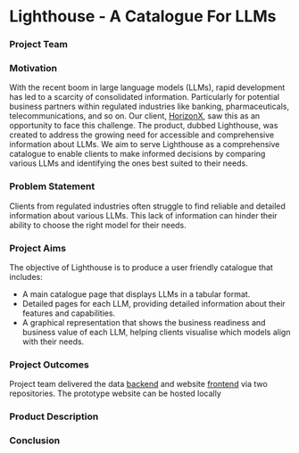# Lighthouse - A Catalogue For LLMs

### Project Team



### Motivation

With the recent boom in large language models (LLMs), rapid development has led to a scarcity of consolidated information. Particularly for potential business partners within regulated industries like banking, pharmaceuticals, telecommunications, and so on. Our client, [HorizonX](<https://www.horizonxc.com/>), saw this as an opportunity to face this challenge. The product, dubbed Lighthouse, was created to address the growing need for accessible and comprehensive information about LLMs. We aim to serve Lighthouse as a comprehensive catalogue to enable clients to make informed decisions by comparing various LLMs and identifying the ones best suited to their needs.

### Problem Statement

Clients from regulated industries often struggle to find reliable and detailed information about various LLMs. This lack of information can hinder their ability to choose the right model for their needs.

### Project Aims

The objective of Lighthouse is to produce a user friendly catalogue that includes:

- A main catalogue page that displays LLMs in a tabular format.
- Detailed pages for each LLM, providing detailed information about their features and capabilities.
- A graphical representation that shows the business readiness and business value of each LLM, helping clients visualise which models align with their needs.

### Project Outcomes

Project team delivered the data [backend](<>) and website [frontend](<>) via two repositories. The prototype website can be hosted locally

### Product Description

### Conclusion


